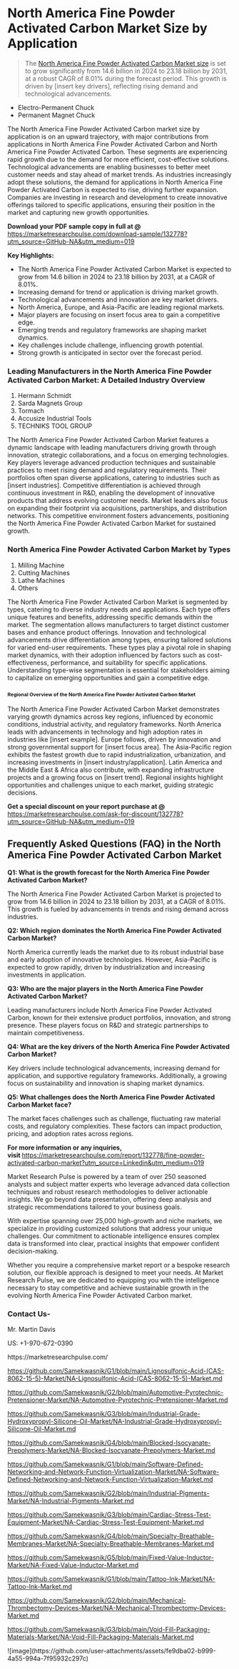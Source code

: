 <h1>North America Fine Powder Activated Carbon Market&nbsp;Size by Application</h1><blockquote><p>The <a href="https://marketresearchpulse.com/download-sample/132778?utm_source=GitHub-NA&amp;utm_medium=019">North America Fine Powder Activated Carbon Market size</a> is set to grow significantly from 14.6 billion in 2024 to 23.18 billion by 2031, at a robust CAGR of 8.01% during the forecast period. This growth is driven by [insert key drivers], reflecting rising demand and technological advancements.</p></blockquote><ul><li>Electro-Permanent Chuck<li> Permanent Magnet Chuck</li></ul><p>The North America Fine Powder Activated Carbon market size by application is on an upward trajectory, with major contributions from applications in North America Fine Powder Activated Carbon and North America Fine Powder Activated Carbon. These segments are experiencing rapid growth due to the demand for more efficient, cost-effective solutions. Technological advancements are enabling businesses to better meet customer needs and stay ahead of market trends. As industries increasingly adopt these solutions, the demand for applications in North America Fine Powder Activated Carbon is expected to rise, driving further expansion. Companies are investing in research and development to create innovative offerings tailored to specific applications, ensuring their position in the market and capturing new growth opportunities.</p><p><strong>Download your PDF sample copy in full at @ </strong><a href="https://marketresearchpulse.com/download-sample/132778?utm_source=GitHub-NA&amp;utm_medium=019">https://marketresearchpulse.com/download-sample/132778?utm_source=GitHub-NA&amp;utm_medium=019</a></p><p><strong>Key Highlights: </strong></p><ul><li>The North America Fine Powder Activated Carbon Market is expected to grow from 14.6 billion in 2024 to 23.18 billion by 2031, at a CAGR of 8.01%.</li><li>Increasing demand for trend or application is driving market growth.</li><li>Technological advancements and innovation are key market drivers.</li><li>North America, Europe, and Asia-Pacific are leading regional markets.</li><li>Major players are focusing on insert focus area to gain a competitive edge.</li><li>Emerging trends and regulatory frameworks are shaping market dynamics.</li><li>Key challenges include challenge, influencing growth potential.</li><li>Strong growth is anticipated in sector over the forecast period.</li></ul><h3>Leading Manufacturers in the North America Fine Powder Activated Carbon Market: A Detailed Industry Overview</h3><ol><li>Hermann Schmidt</li><li>Sarda Magnets Group</li><li>Tormach</li><li>Accusize Industrial Tools</li><li>TECHNIKS TOOL GROUP</li></ol><div class="flex max-w-full flex-col flex-grow"><div class="min-h-8 text-message flex w-full flex-col items-end gap-2 whitespace-normal break-words [.text-message+&amp;]:mt-5" dir="auto" data-message-author-role="assistant" data-message-id="fd8432e4-4910-450d-b182-61b7bfb0a01f" data-message-model-slug="gpt-4o"><div class="flex w-full flex-col gap-1 empty:hidden first:pt-[3px]"><div class="markdown prose w-full break-words dark:prose-invert light"><p>The North America Fine Powder Activated Carbon Market features a dynamic landscape with leading manufacturers driving growth through innovation, strategic collaborations, and a focus on emerging technologies. Key players leverage advanced production techniques and sustainable practices to meet rising demand and regulatory requirements. Their portfolios often span diverse applications, catering to industries such as [insert industries]. Competitive differentiation is achieved through continuous investment in R&amp;D, enabling the development of innovative products that address evolving customer needs. Market leaders also focus on expanding their footprint via acquisitions, partnerships, and distribution networks. This competitive environment fosters advancements, positioning the North America Fine Powder Activated Carbon Market for sustained growth.</p></div></div></div></div><h3>North America Fine Powder Activated Carbon Market by Types</h3><ol><li>Milling Machine<li> Cutting Machines<li> Lathe Machines<li> Others</li></ol><div class="flex max-w-full flex-col flex-grow"><div class="min-h-8 text-message flex w-full flex-col items-end gap-2 whitespace-normal break-words [.text-message+&amp;]:mt-5" dir="auto" data-message-author-role="assistant" data-message-id="084470be-0bb7-4664-bddf-5156b4f41249" data-message-model-slug="gpt-4o-mini"><div class="flex w-full flex-col gap-1 empty:hidden first:pt-[3px]"><div class="markdown prose w-full break-words dark:prose-invert light"><p>The North America Fine Powder Activated Carbon Market is segmented by types, catering to diverse industry needs and applications. Each type offers unique features and benefits, addressing specific demands within the market. The segmentation allows manufacturers to target distinct customer bases and enhance product offerings. Innovation and technological advancements drive differentiation among types, ensuring tailored solutions for varied end-user requirements. These types play a pivotal role in shaping market dynamics, with their adoption influenced by factors such as cost-effectiveness, performance, and suitability for specific applications. Understanding type-wise segmentation is essential for stakeholders aiming to capitalize on emerging opportunities and gain a competitive edge.</p></div></div></div></div><h3><span style="font-size: 11px;">Regional Overview of the North America Fine Powder Activated Carbon Market</span></h3><div class="flex max-w-full flex-col flex-grow"><div class="min-h-8 text-message flex w-full flex-col items-end gap-2 whitespace-normal break-words [.text-message+&amp;]:mt-5" dir="auto" data-message-author-role="assistant" data-message-id="e9038762-ce64-4e30-91c9-9bd413514231" data-message-model-slug="gpt-4o-mini"><div class="flex w-full flex-col gap-1 empty:hidden first:pt-[3px]"><div class="markdown prose w-full break-words dark:prose-invert light"><p>The North America Fine Powder Activated Carbon Market demonstrates varying growth dynamics across key regions, influenced by economic conditions, industrial activity, and regulatory frameworks. North America leads with advancements in technology and high adoption rates in industries like [insert example]. Europe follows, driven by innovation and strong governmental support for [insert focus area]. The Asia-Pacific region exhibits the fastest growth due to rapid industrialization, urbanization, and increasing investments in [insert industry/application]. Latin America and the Middle East &amp; Africa also contribute, with expanding infrastructure projects and a growing focus on [insert trend]. Regional insights highlight opportunities and challenges unique to each market, guiding strategic decisions.</p></div></div></div></div><p><strong>Get a special discount on your report purchase at @ </strong><a href="https://marketresearchpulse.com/ask-for-discount/132778?utm_source=GitHub-NA&amp;utm_medium=019">https://marketresearchpulse.com/ask-for-discount/132778?utm_source=GitHub-NA&amp;utm_medium=019</a></p><h2>Frequently Asked Questions (FAQ) in the North America Fine Powder Activated Carbon Market</h2><p><strong>Q1: What is the growth forecast for the North America Fine Powder Activated Carbon Market?</strong></p><p>The North America Fine Powder Activated Carbon Market is projected to grow from 14.6 billion in 2024 to 23.18 billion by 2031, at a CAGR of 8.01%. This growth is fueled by advancements in trends and rising demand across industries.</p><p><strong>Q2: Which region dominates the North America Fine Powder Activated Carbon Market?</strong></p><p>North America currently leads the market due to its robust industrial base and early adoption of innovative technologies. However, Asia-Pacific is expected to grow rapidly, driven by industrialization and increasing investments in application.</p><p><strong>Q3: Who are the major players in the North America Fine Powder Activated Carbon Market?</strong></p><p>Leading manufacturers include North America Fine Powder Activated Carbon, known for their extensive product portfolios, innovation, and strong presence. These players focus on R&amp;D and strategic partnerships to maintain competitiveness.</p><p><strong>Q4: What are the key drivers of the North America Fine Powder Activated Carbon Market?</strong></p><p>Key drivers include technological advancements, increasing demand for application, and supportive regulatory frameworks. Additionally, a growing focus on sustainability and innovation is shaping market dynamics.</p><p><strong>Q5: What challenges does the North America Fine Powder Activated Carbon Market face?</strong></p><p>The market faces challenges such as challenge, fluctuating raw material costs, and regulatory complexities. These factors can impact production, pricing, and adoption rates across regions.</p><p><strong>For more information or any inquiries, visit&nbsp;</strong><a href="https://marketresearchpulse.com/report/132778/fine-powder-activated-carbon-market?utm_source=Linkedin&utm_medium=019">https://marketresearchpulse.com/report/132778/fine-powder-activated-carbon-market?utm_source=Linkedin&utm_medium=019</a></p><p>Market Research Pulse is powered by a team of over 250 seasoned analysts and subject matter experts who leverage advanced data collection techniques and robust research methodologies to deliver actionable insights. We go beyond data presentation, offering deep analysis and strategic recommendations tailored to your business goals.</p><p>With expertise spanning over 25,000 high-growth and niche markets, we specialize in providing customized solutions that address your unique challenges. Our commitment to actionable intelligence ensures complex data is transformed into clear, practical insights that empower confident decision-making.</p><p>Whether you require a comprehensive market report or a bespoke research solution, our flexible approach is designed to meet your needs. At Market Research Pulse, we are dedicated to equipping you with the intelligence necessary to stay competitive and achieve sustainable growth in the evolving North America Fine Powder Activated Carbon market.</p><h3><strong>Contact Us-</strong></h3><p>Mr. Martin Davis</p><p>US: +1-970-672-0390</p><p>https://marketresearchpulse.com/</p><p><a href="https://github.com/Samekwasnik/G1/blob/main/Lignosulfonic-Acid-(CAS-8062-15-5)-Market/NA-Lignosulfonic-Acid-(CAS-8062-15-5)-Market.md">https://github.com/Samekwasnik/G1/blob/main/Lignosulfonic-Acid-(CAS-8062-15-5)-Market/NA-Lignosulfonic-Acid-(CAS-8062-15-5)-Market.md</a></p><p><a href="https://github.com/Samekwasnik/G2/blob/main/Automotive-Pyrotechnic-Pretensioner-Market/NA-Automotive-Pyrotechnic-Pretensioner-Market.md">https://github.com/Samekwasnik/G2/blob/main/Automotive-Pyrotechnic-Pretensioner-Market/NA-Automotive-Pyrotechnic-Pretensioner-Market.md</a></p><p><a href="https://github.com/Samekwasnik/G3/blob/main/Industrial-Grade-Hydroxypropyl-Silicone-Oil-Market/NA-Industrial-Grade-Hydroxypropyl-Silicone-Oil-Market.md">https://github.com/Samekwasnik/G3/blob/main/Industrial-Grade-Hydroxypropyl-Silicone-Oil-Market/NA-Industrial-Grade-Hydroxypropyl-Silicone-Oil-Market.md</a></p><p><a href="https://github.com/Samekwasnik/G4/blob/main/Blocked-Isocyanate-Prepolymers-Market/NA-Blocked-Isocyanate-Prepolymers-Market.md">https://github.com/Samekwasnik/G4/blob/main/Blocked-Isocyanate-Prepolymers-Market/NA-Blocked-Isocyanate-Prepolymers-Market.md</a></p><p><a href="https://github.com/Samekwasnik/G1/blob/main/Software-Defined-Networking-and-Network-Function-Virtualization-Market/NA-Software-Defined-Networking-and-Network-Function-Virtualization-Market.md">https://github.com/Samekwasnik/G1/blob/main/Software-Defined-Networking-and-Network-Function-Virtualization-Market/NA-Software-Defined-Networking-and-Network-Function-Virtualization-Market.md</a></p><p><a href="https://github.com/Samekwasnik/G2/blob/main/Industrial-Pigments-Market/NA-Industrial-Pigments-Market.md">https://github.com/Samekwasnik/G2/blob/main/Industrial-Pigments-Market/NA-Industrial-Pigments-Market.md</a></p><p><a href="https://github.com/Samekwasnik/G3/blob/main/Cardiac-Stress-Test-Equipment-Market/NA-Cardiac-Stress-Test-Equipment-Market.md">https://github.com/Samekwasnik/G3/blob/main/Cardiac-Stress-Test-Equipment-Market/NA-Cardiac-Stress-Test-Equipment-Market.md</a></p><p><a href="https://github.com/Samekwasnik/G4/blob/main/Specialty-Breathable-Membranes-Market/NA-Specialty-Breathable-Membranes-Market.md">https://github.com/Samekwasnik/G4/blob/main/Specialty-Breathable-Membranes-Market/NA-Specialty-Breathable-Membranes-Market.md</a></p><p><a href="https://github.com/Samekwasnik/G5/blob/main/Fixed-Value-Inductor-Market/NA-Fixed-Value-Inductor-Market.md">https://github.com/Samekwasnik/G5/blob/main/Fixed-Value-Inductor-Market/NA-Fixed-Value-Inductor-Market.md</a></p><p><a href="https://github.com/Samekwasnik/G1/blob/main/Tattoo-Ink-Market/NA-Tattoo-Ink-Market.md">https://github.com/Samekwasnik/G1/blob/main/Tattoo-Ink-Market/NA-Tattoo-Ink-Market.md</a></p><p><a href="https://github.com/Samekwasnik/G2/blob/main/Mechanical-Thrombectomy-Devices-Market/NA-Mechanical-Thrombectomy-Devices-Market.md">https://github.com/Samekwasnik/G2/blob/main/Mechanical-Thrombectomy-Devices-Market/NA-Mechanical-Thrombectomy-Devices-Market.md</a></p><p><a href="https://github.com/Samekwasnik/G3/blob/main/Void-Fill-Packaging-Materials-Market/NA-Void-Fill-Packaging-Materials-Market.md">https://github.com/Samekwasnik/G3/blob/main/Void-Fill-Packaging-Materials-Market/NA-Void-Fill-Packaging-Materials-Market.md</a></p>
![image](https://github.com/user-attachments/assets/fe9dba02-b999-4a55-994a-7f95932c297c)
